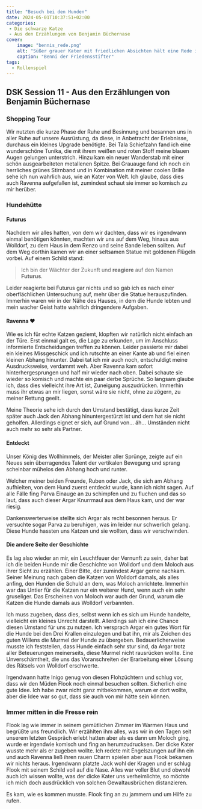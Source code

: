 ```yaml
---
title: "Besuch bei den Hunden"
date: 2024-05-01T10:37:51+02:00
categories:
 - Die schwarze Katze
 - Aus den Erzählungen von Benjamin Büchernase
cover:
    image: "bennis_rede.png"
    alt: "Süßer grauer Kater mit friedlichen Absichten hält eine Rede in einer schönen Landschaft."
    caption: "Benni der Friedensstifter"
tags:
  - Rollenspiel
---
```


## DSK Session 11 - Aus den Erzählungen von Benjamin Büchernase

### Shopping Tour

Wir nutzten die kurze Phase der Ruhe und Besinnung und besannen uns in aller Ruhe auf unsere Ausrüstung, da diese, in Anbetracht der Erlebnisse, durchaus ein kleines Upgrade benötigte. Bei Tala Schiefzahn fand ich eine wunderschöne Tunika, die mit ihrem weißen und roten Stoff meine blauen Augen gelungen unterstrich. Hinzu kam ein neuer Wanderstab mit einer schön ausgearbeiteten metallenen Spitze. Bei Grauauge fand ich noch ein herrliches grünes Stirnband und in Kombination mit meiner coolen Brille sehe ich nun wahrlich aus, wie an Kater von Welt. Ich glaube, dass dies auch Ravenna aufgefallen ist, zumindest schaut sie immer so komisch zu mir herüber.

### Hundehütte

#### Futurus

Nachdem wir alles hatten, von dem wir dachten, dass wir es irgendwann einmal benötigen könnten, machten wir uns auf dem Weg, hinaus aus Wolldorf, zu dem Haus in dem Renzo und seine Bande leben sollten. Auf dem Weg dorthin kamen wir an einer seltsamen Statue mit goldenen Flügeln vorbei. Auf einem Schild stand:

> Ich bin der Wächter der Zukunft und **reagiere** auf den Namen **Futurus**.

Leider reagierte bei Futurus gar nichts und so gab ich es nach einer oberflächlichen Untersuchung auf, mehr über die Statue herauszufinden. Immerhin waren wir in der Nähe des Hauses, in dem die Hunde lebten und mein wacher Geist hatte wahrlich dringendere Aufgaben. 

#### Ravenna ❤️

Wie es ich für echte Katzen geziemt, klopften wir natürlich nicht einfach an der Türe. Erst einmal galt es, die Lage zu erkunden, um im Anschluss informierte Entscheidungen treffen zu können. Leider passierte mir dabei ein kleines Missgeschick und ich rutschte an einer Kante ab und fiel einen kleinen Abhang hinunter. Dabei tat ich mir auch noch, entschuldigt meine Ausdrucksweise, verdammt weh. Aber Ravenna kam sofort hinterhergesprungen und half mir wieder nach oben. Dabei schaute sie wieder so komisch und machte ein paar derbe Sprüche. So langsam glaube ich, dass dies vielleicht ihre Art ist, Zuneigung auszudrücken. Immerhin muss ihr etwas an mir liegen, sonst wäre sie nicht, ohne zu zögern, zu meiner Rettung geeilt. 

Meine Theorie sehe ich durch den Umstand bestätigt, dass kurze Zeit später auch Jack den Abhang hinuntergestürzt ist und dem hat sie nicht geholfen. Allerdings eignet er sich, auf Grund von… äh… Umständen nicht auch mehr so sehr als Partner. 

#### Entdeckt

Unser König des Wollhimmels, der Meister aller Sprünge, zeigte auf ein Neues sein überragendes Talent der vertikalen Bewegung und sprang scheinbar mühelos den Abhang hoch und runter. 

Welcher meiner beiden Freunde, Ruben oder Jack, die sich am Abhang aufhielten, von dem Hund zuerst entdeckt wurde, kann ich nicht sagen. Auf alle Fälle fing Parva Einauge an zu schimpfen und zu fluchen und das so laut, dass auch dieser Argar Knurrmaul aus dem Haus kam, und der war riesig. 

Dankenswerterweise stellte sich Argar als recht besonnen heraus. Er versuchte sogar Parva zu beruhigen, was im leider nur schwerlich gelang. Diese Hunde hassten uns Katzen und sie wollten, dass wir verschwinden. 

#### Die andere Seite der Geschichte

Es lag also wieder an mir, ein Leuchtfeuer der Vernunft zu sein, daher bat ich die beiden Hunde mir die Geschichte von Wolldorf und dem Moloch aus ihrer Sicht zu erzählen. Einer Bitte, der zumindest Argar gerne nachkam. Seiner Meinung nach gaben die Katzen von Wolldorf damals, als alles anfing, den Hunden die Schuld an dem, was Moloch anrichtete. Immerhin war das Untier für die Katzen nur ein weiterer Hund, wenn auch ein sehr gruseliger. Das Erscheinen von Moloch war auch der Grund, warum die Katzen die Hunde damals aus Wolldorf verbannten. 

Ich muss zugeben, dass dies, selbst wenn ich es sich um Hunde handelte, vielleicht ein kleines Unrecht darstellt. Allerdings sah ich eine Chance diesen Umstand für uns zu nutzen. Ich versprach Argar ein gutes Wort für die Hunde bei den Drei Krallen einzulegen und bat ihn, mir als Zeichen des guten Willens die Murmel der Hunde zu übergeben. Bedauerlicherweise musste ich feststellen, dass Hunde einfach sehr stur sind, da Argar trotz aller Beteuerungen meinerseits, diese Murmel nicht rausrücken wollte. Eine Unverschämtheit, die uns das Voranschreiten der Erarbeitung einer Lösung des Rätsels von Wolldorf erschwerte. 

Irgendwann hatte Inigo genug von diesen Flohzüchtern und schlug vor, dass wir den Müden Flook noch einmal besuchen sollten. Sicherlich eine gute Idee. Ich habe zwar nicht ganz mitbekommen, warum er dort wollte, aber die Idee war so gut, dass sie auch von mir hätte sein können. 

### Immer mitten in die Fresse rein

Flook lag wie immer in seinem gemütlichen Zimmer im Warmen Haus und begrüßte uns freundlich. Wir erzählten ihm alles, was wir in den Tagen seit unserem letzten Gespräch erlebt hatten aber als es dann um Moloch ging, wurde er irgendwie komisch und fing an herumzudrucksen. Der dicke Kater wusste mehr als er zugeben wollte. Ich redete mit Engelszungen auf ihn ein und auch Ravenna ließ ihren rauen Charm spielen aber aus Flook bekamen wir nichts heraus. Irgendwann platzte Jack wohl der Kragen und er schlug Flook mit seinem Schild voll auf die Nase. Alles war voller Blut und obwohl auch ich wissen wollte, was der dicke Kater uns verheimlichte, so möchte ich mich doch ausdrücklich von solchen Gewaltausbrüchen distanzieren. 

Es kam, wie es kommen musste. Flook fing an zu jammern und um Hilfe zu rufen.